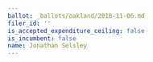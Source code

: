 ```yaml
---
ballot: _ballots/oakland/2018-11-06.md
filer_id: ''
is_accepted_expenditure_ceiling: false
is_incumbent: false
name: Jonathan Selsley
---
```

